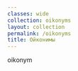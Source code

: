 ```yaml
---
classes: wide
collection: oikonyms
layout: collection
permalink: /oikonyms
title: Ойконимы
---
```


oikonym
